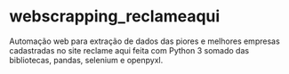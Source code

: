 # webscrapping_reclameaqui
Automação web para extração de dados das piores e melhores empresas cadastradas no site reclame aqui  feita com Python 3 somado das bibliotecas, pandas, selenium e openpyxl. 
